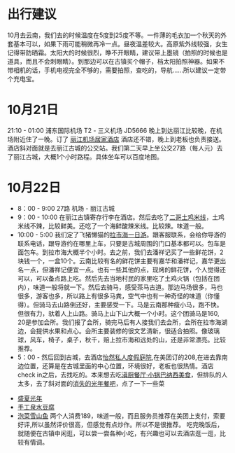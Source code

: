 
# 出行建议

10月去云南，我们去的时候温度在5度到25度不等。一件薄的毛衣加一个秋天的外套基本可以，如果下雨可能稍微再冷一点。昼夜温差较大。高原紫外线较强，女生记得带防晒霜。太阳大的时候很烈，睁不开眼睛，建议带上墨镜（拍照的时候也是道具，而且不会刺眼睛）。到那边可以在古镇买个帽子，档太阳拍照神器。如果不带相机的话，手机电视完全不够的，需要拍照，查吃的，导航......所以建议一定带个充电宝。

# 10月21日

21:10 - 01:00 浦东国际机场 T2 - 三义机场 JD5666
晚上到达丽江比较晚，在机场附近住了一晚。订了 [丽江机场居家酒店](http://hotels.ctrip.com/hotel/2077847.html?checkin=2018-10-30&checkout=2018-10-31OperationAction=HotelDetail&RepeatAction=HotelDomestic_Repeat_HotelDetail)
酒店还不错，晚上到老板也负责接送。酒店斜对面就是去丽江古城的公交站。我们第二天早上坐公交27路（每人元）去了丽江古城，大概1个小时路程。具体坐车可以百度地图。

# 10月22日

* 8：00 - 9:00 27路 机场 - 丽江古城
* 9：00 - 10:00 在丽江古镇寄存行李在酒店。然后去吃了[二哥土鸡米线](http://www.dianping.com/shop/26987549)，土鸡米线不辣，比较鲜美。还吃了一个海鲜酸辣米线。比较辣。味道一般。
* 10:00 - 5:00 我们定了飞猪懒猫的[拉市海一日游](https://traveldetail.fliggy.com/item.htm?id=14852419396&spm=a1z09.2.0.0.6a6f2e8dbqwLMy&_u=u44hnt9aed4)。跟客服联系，会给你导游的联系电话，跟导游约在哪里上车，只要是古城周围的门口基本都可以。包车是面包车。到拉市海大概半个小时。去之前，我们去潘祥记买了一些鲜花饼，2块钱一个，一盒10个。云南比较有名的鲜花饼主要有嘉华和潘祥记，嘉华更出名一点，但潘祥记便宜一点。也有一些其他的点，现烤的鲜花饼，个人觉得还可以，可以备点路上吃。然后先去当地村民的家里吃了土鸡火锅（包括在团内），味道一般将就一下。然后去骑马，感受茶马古道。那边马场很多，马也很多，游客也多，所以路上有很多马粪，空气中也有一种奇怪的味道（你懂得）。但骑马去山路倒还好，主要感受一下。马是云南那种瘦小马，跑不快。但很有力，驮着人上山路。骑马上山下山大概一个小时。这个团骑马是160, 20是参加会所。我们报了会所，骑完马后有人接我们去会所，会所在拉市海湖边，会提供水果和点心。会所主要装修的很文艺清新，很适合拍照。像玻璃球，风车，椅子，桌子，秋千，赔上拉市海和远处的山，还是非常漂亮。比较推荐。
* 5：00 - 然后回到古城，去酒店[怡然私人度假庭院](https://hotel.meituan.com/169367266/?ci=1540906853007&co=1540993253007),在美团订的208,在进去靠南边位置，还算是在古城里面的中心位置，环境很好，老板也很热情。酒店check in之后，去找吃的。本来想去吃[滇厨餐厅·小锅巴纳西美食](http://www.dianping.com/shop/22354206)，但排队的人太多，去了斜对面的[消失的光年餐吧](http://www.dianping.com/shop/57570751)，点了一下一些菜
- [盛夏光年](http://www.dianping.com/shop/57570751/dish8838102)
- [手工泉水豆腐](http://www.dianping.com/shop/57570751/dish118272)
- [泡菜雪山鱼](http://www.dianping.com/shop/57570751/dish8993434)
两个人消费189，味道一般，而且服务员推荐在美团上支付，索要好评,所以虽然评价很高，但感觉有点炒作。所以不是很推荐。
吃完晚饭后，就随便在古镇中闲逛，可以尝一尝各种小吃，有兴趣也可以去酒店逛一逛，比较有情调。